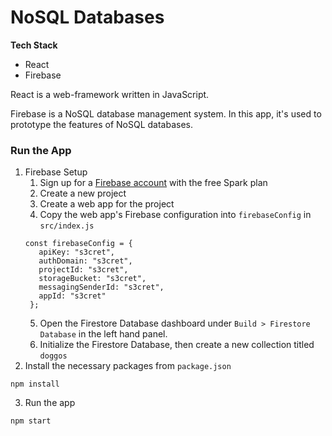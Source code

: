 # NoSQL Databases
__Tech Stack__
* React
* Firebase

React is a web-framework written in JavaScript. 

Firebase is a NoSQL database management system. In this app, it's used to prototype the features of NoSQL databases.

### Run the App
1. Firebase Setup
   1. Sign up for a [Firebase account](https://firebase.google.com/) with the free Spark plan
   2. Create a new project 
   3. Create a web app for the project
   4. Copy the web app's Firebase configuration into `firebaseConfig` in `src/index.js`
     ```
     const firebaseConfig = {
        apiKey: "s3cret",
        authDomain: "s3cret",
        projectId: "s3cret",
        storageBucket: "s3cret",
        messagingSenderId: "s3cret",
        appId: "s3cret"
      };
     ```
   5. Open the Firestore Database dashboard under `Build > Firestore Database` in the left hand panel.
   6. Initialize the Firestore Database, then create a new collection titled `doggos`
2. Install the necessary packages from `package.json`
  ```
  npm install
  ```
3. Run the app
  ```
  npm start
  ```
